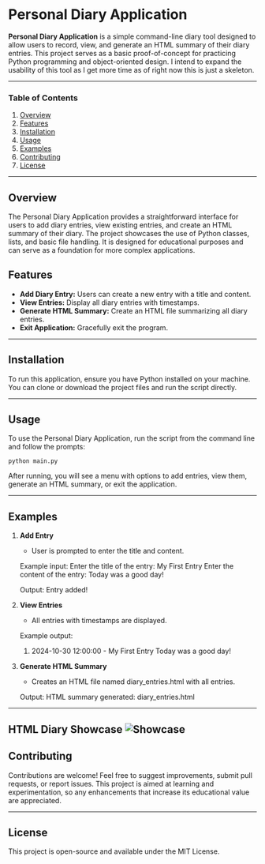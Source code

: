 # Personal Diary Application

**Personal Diary Application** is a simple command-line diary tool designed to allow users to record, view, and generate an HTML summary of their diary entries. This project serves as a basic proof-of-concept for practicing Python programming and object-oriented design. I intend to expand the usability of this tool as I get more time as of right now this is just a skeleton.

---

### Table of Contents
1. [Overview](#overview)
2. [Features](#features)
3. [Installation](#installation)
4. [Usage](#usage)
5. [Examples](#examples)
6. [Contributing](#contributing)
7. [License](#license)

---

## Overview

The Personal Diary Application provides a straightforward interface for users to add diary entries, view existing entries, and create an HTML summary of their diary. The project showcases the use of Python classes, lists, and basic file handling. It is designed for educational purposes and can serve as a foundation for more complex applications.

## Features

- **Add Diary Entry:** Users can create a new entry with a title and content.
- **View Entries:** Display all diary entries with timestamps.
- **Generate HTML Summary:** Create an HTML file summarizing all diary entries.
- **Exit Application:** Gracefully exit the program.

---

## Installation

To run this application, ensure you have Python installed on your machine. You can clone or download the project files and run the script directly.

---

## Usage

To use the Personal Diary Application, run the script from the command line and follow the prompts:

```python main.py```

After running, you will see a menu with options to add entries, view them, generate an HTML summary, or exit the application.

---

## Examples

1. **Add Entry**
   - User is prompted to enter the title and content.
   
   Example input:
   Enter the title of the entry: My First Entry
   Enter the content of the entry: Today was a good day!
   
   Output:
   Entry added!

2. **View Entries**
   - All entries with timestamps are displayed.
   
   Example output:
   1. 2024-10-30 12:00:00 - My First Entry
      Today was a good day!

3. **Generate HTML Summary**
   - Creates an HTML file named diary_entries.html with all entries.
   
   Output:
   HTML summary generated: diary_entries.html

---
**HTML Diary Showcase**
    ![Showcase](images/showcase.png)
---

## Contributing

Contributions are welcome! Feel free to suggest improvements, submit pull requests, or report issues. This project is aimed at learning and experimentation, so any enhancements that increase its educational value are appreciated.

---

## License

This project is open-source and available under the MIT License.
